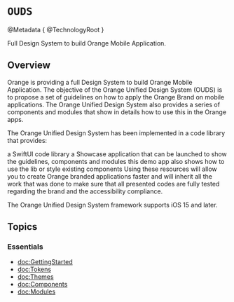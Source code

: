 # ``OUDS``

@Metadata {
@TechnologyRoot
}

Full Design System to build Orange Mobile Application.

## Overview

Orange is providing a full Design System to build Orange Mobile Application. The objective of the Orange Unified Design System (OUDS) is to propose a set of guidelines on how to apply the Orange Brand on mobile applications. The Orange Unified Design System also provides a series of components and modules that show in details how to use this in the Orange apps.

The Orange Unified Design System has been implemented in a code library that provides:

a SwiftUI code library
a Showcase application that can be launched to show the guidelines, components and modules
this demo app also shows how to use the lib or style existing components
Using these resources will allow you to create Orange branded applications faster and will inherit all the work that was done to make sure that all presented codes are fully tested regarding the brand and the accessibility compliance.

The Orange Unified Design System framework supports iOS 15 and later.

## Topics

### Essentials

- <doc:GettingStarted>
- <doc:Tokens>
- <doc:Themes>
- <doc:Components>
- <doc:Modules>
    
